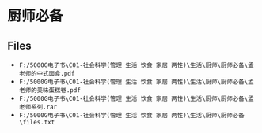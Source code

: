 # 厨师必备

## Files

- `F:/5000G电子书\C01-社会科学(管理 生活 饮食 家居 两性)\生活\厨师\厨师必备\孟老师的中式面食.pdf`
- `F:/5000G电子书\C01-社会科学(管理 生活 饮食 家居 两性)\生活\厨师\厨师必备\孟老师的美味蛋糕卷.pdf`
- `F:/5000G电子书\C01-社会科学(管理 生活 饮食 家居 两性)\生活\厨师\厨师必备\孟老师系列.rar`
- `F:/5000G电子书\C01-社会科学(管理 生活 饮食 家居 两性)\生活\厨师\厨师必备\files.txt`
